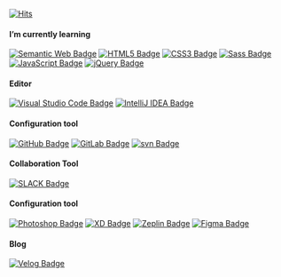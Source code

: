 [![Hits](https://hits.seeyoufarm.com/api/count/incr/badge.svg?url=https%3A%2F%2Fgithub.com%2F5eonhee%2Fhit-counter&count_bg=%23218BD7&title_bg=%239A9A9A&icon=bilibili.svg&icon_color=%23E7E7E7&title=hits&edge_flat=false)](https://hits.seeyoufarm.com)


#### I’m currently learning

[![Semantic Web Badge](http://img.shields.io/badge/Semantic%20Web-005A9C?style=for-the-badge&logo=Semantic%20Web&logoColor=white)](#)
[![HTML5 Badge](http://img.shields.io/badge/HTML5-E34F26?style=for-the-badge&logo=HTML5&logoColor=white)](#)
[![CSS3 Badge](http://img.shields.io/badge/CSS3-1572B6?style=for-the-badge&logo=CSS3&logoColor=white)](#)
[![Sass Badge](http://img.shields.io/badge/Sass-CC6699?style=for-the-badge&logo=Sass&logoColor=white)](#)
[![JavaScript Badge](http://img.shields.io/badge/JavaScript-F7DF1E?style=for-the-badge&logo=JavaScript&logoColor=white)](#)
[![jQuery Badge](http://img.shields.io/badge/jQuery-0769AD?style=for-the-badge&logo=jQuery&logoColor=white)](#)

#### Editor
[![Visual Studio Code Badge](http://img.shields.io/badge/Visual%20Studio%20Code-007ACC?style=for-the-badge&logo=Visual%20Studio%20Code&logoColor=white)](#)
[![IntelliJ IDEA Badge](https://img.shields.io/badge/IntelliJ%20IDEA-000000?style=for-the-badge&logo=IntelliJ%20IDEA&logoColor=white)](#)

#### Configuration tool
[![GitHub Badge](http://img.shields.io/badge/GitHub-181717?style=for-the-badge&logo=GitHub&logoColor=white)](#)
[![GitLab Badge](http://img.shields.io/badge/GitLab-FC6D26?style=for-the-badge&logo=GitLab&logoColor=white)](#)
[![svn Badge](http://img.shields.io/badge/svn-7c97c3?style=for-the-badge&logo=svn&logoColor=white)](#)

#### Collaboration Tool
[![SLACK Badge](https://img.shields.io/badge/Slack-4A154B?style=for-the-badge&logo=Slack&logoColor=white)](#)

#### Configuration tool
[![Photoshop Badge](https://img.shields.io/badge/Photoshop-31A8FF?style=for-the-badge&logo=Adobe%20Photoshop&logoColor=white)](#)
[![XD Badge](https://img.shields.io/badge/XD-470137?style=for-the-badge&logo=AdobeXD&logoColor=white)](#)
[![Zeplin Badge](https://img.shields.io/badge/Zeplin-FDBD39?style=for-the-badge&logo=Zeplin&logoColor=white)](#)
[![Figma Badge](https://img.shields.io/badge/Figma-F24E1E?style=for-the-badge&logo=Figma&logoColor=white)](#)


#### Blog
[![Velog Badge](https://img.shields.io/badge/Velog-20C997?style=for-the-badge&logo=Velog&logoColor=white)](#)
